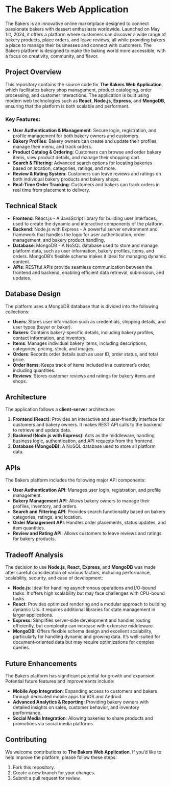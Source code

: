 # The Bakers Web Application

The Bakers is an innovative online marketplace designed to connect passionate bakers with dessert enthusiasts worldwide. Launched on May 1st, 2024, it offers a platform where customers can discover a wide range of bakery products, place orders, and leave reviews, all while providing bakers a place to manage their businesses and connect with customers. The Bakers platform is designed to make the baking world more accessible, with a focus on creativity, community, and flavor.

## Project Overview

This repository contains the source code for **The Bakers Web Application**, which facilitates bakery shop management, product cataloging, order processing, and customer interactions. The application is built using modern web technologies such as **React**, **Node.js**, **Express**, and **MongoDB**, ensuring that the platform is both scalable and performant.

### Key Features:
- **User Authentication & Management**: Secure login, registration, and profile management for both bakery owners and customers.
- **Bakery Profiles**: Bakery owners can create and update their profiles, manage their menu, and track orders.
- **Product Catalog & Ordering**: Customers can browse and order bakery items, view product details, and manage their shopping cart.
- **Search & Filtering**: Advanced search options for locating bakeries based on location, categories, ratings, and more.
- **Review & Rating System**: Customers can leave reviews and ratings on both individual bakery products and bakery shops.
- **Real-Time Order Tracking**: Customers and bakers can track orders in real time from placement to delivery.

## Technical Stack

- **Frontend**: React.js - A JavaScript library for building user interfaces, used to create the dynamic and interactive components of the platform.
- **Backend**: Node.js with Express - A powerful server environment and framework that handles the logic for user authentication, order management, and bakery product handling.
- **Database**: MongoDB - A NoSQL database used to store and manage platform data, such as user information, bakery profiles, items, and orders. MongoDB’s flexible schema makes it ideal for managing dynamic content.
- **APIs**: RESTful APIs provide seamless communication between the frontend and backend, enabling efficient data retrieval, submission, and updates.

## Database Design

The platform uses a MongoDB database that is divided into the following collections:

- **Users**: Stores user information such as credentials, shipping details, and user types (buyer or baker).
- **Bakers**: Contains bakery-specific details, including bakery profiles, contact information, and inventory.
- **Items**: Manages individual bakery items, including descriptions, categories, pricing, stock, and images.
- **Orders**: Records order details such as user ID, order status, and total price.
- **Order Items**: Keeps track of items included in a customer’s order, including quantities.
- **Reviews**: Stores customer reviews and ratings for bakery items and shops.

## Architecture

The application follows a **client-server** architecture:

1. **Frontend (React)**: Provides an interactive and user-friendly interface for customers and bakery owners. It makes REST API calls to the backend to retrieve and update data.
2. **Backend (Node.js with Express)**: Acts as the middleware, handling business logic, authentication, and API requests from the frontend.
3. **Database (MongoDB)**: A NoSQL database used to store all platform data.

## APIs

The Bakers platform includes the following major API components:

- **User Authentication API**: Manages user login, registration, and profile management.
- **Bakery Management API**: Allows bakery owners to manage their profiles, inventory, and orders.
- **Search and Filtering API**: Provides search functionality based on bakery categories, ratings, and location.
- **Order Management API**: Handles order placements, status updates, and item quantities.
- **Review and Rating API**: Allows customers to leave reviews and ratings for bakery products.

## Tradeoff Analysis

The decision to use **Node.js**, **React**, **Express**, and **MongoDB** was made after careful consideration of various factors, including performance, scalability, security, and ease of development:

- **Node.js**: Ideal for handling asynchronous operations and I/O-bound tasks. It offers high scalability but may face challenges with CPU-bound tasks.
- **React**: Provides optimized rendering and a modular approach to building dynamic UIs. It requires additional libraries for state management in larger applications.
- **Express**: Simplifies server-side development and handles routing efficiently, but complexity can increase with extensive middleware.
- **MongoDB**: Offers flexible schema design and excellent scalability, particularly for handling dynamic and growing data. It’s well-suited for document-oriented data but may require optimizations for complex queries.

## Future Enhancements

The Bakers platform has significant potential for growth and expansion. Potential future features and improvements include:

- **Mobile App Integration**: Expanding access to customers and bakers through dedicated mobile apps for iOS and Android.
- **Advanced Analytics & Reporting**: Providing bakery owners with detailed insights on sales, customer behavior, and inventory performance.
- **Social Media Integration**: Allowing bakeries to share products and promotions via social media platforms.

## Contributing

We welcome contributions to **The Bakers Web Application**. If you’d like to help improve the platform, please follow these steps:

1. Fork this repository.
2. Create a new branch for your changes.
3. Submit a pull request for review.
